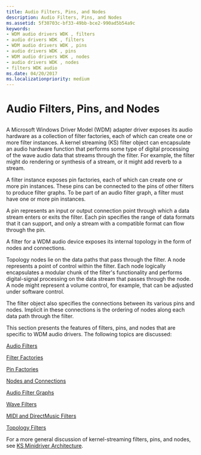 ```yaml
---
title: Audio Filters, Pins, and Nodes
description: Audio Filters, Pins, and Nodes
ms.assetid: 5f30703c-bf33-49bb-bce2-990ad5b54a9c
keywords:
- WDM audio drivers WDK , filters
- audio drivers WDK , filters
- WDM audio drivers WDK , pins
- audio drivers WDK , pins
- WDM audio drivers WDK , nodes
- audio drivers WDK , nodes
- filters WDK audio
ms.date: 04/20/2017
ms.localizationpriority: medium
---
```


# Audio Filters, Pins, and Nodes


## <span id="audio_filters_pins_and_nodes"></span><span id="AUDIO_FILTERS_PINS_AND_NODES"></span>


A Microsoft Windows Driver Model (WDM) adapter driver exposes its audio hardware as a collection of filter factories, each of which can create one or more filter instances. A kernel streaming (KS) filter object can encapsulate an audio hardware function that performs some type of digital processing of the wave audio data that streams through the filter. For example, the filter might do rendering or synthesis of a stream, or it might add reverb to a stream.

A filter instance exposes pin factories, each of which can create one or more pin instances. These pins can be connected to the pins of other filters to produce filter graphs. To be part of an audio filter graph, a filter must have one or more pin instances.

A pin represents an input or output connection point through which a data stream enters or exits the filter. Each pin specifies the range of data formats that it can support, and only a stream with a compatible format can flow through the pin.

A filter for a WDM audio device exposes its internal topology in the form of nodes and connections.

Topology nodes lie on the data paths that pass through the filter. A node represents a point of control within the filter. Each node logically encapsulates a modular chunk of the filter's functionality and performs digital-signal processing on the data stream that passes through the node. A node might represent a volume control, for example, that can be adjusted under software control.

The filter object also specifies the connections between its various pins and nodes. Implicit in these connections is the ordering of nodes along each data path through the filter.

This section presents the features of filters, pins, and nodes that are specific to WDM audio drivers. The following topics are discussed:

[Audio Filters](audio-filters.md)

[Filter Factories](filter-factories.md)

[Pin Factories](pin-factories.md)

[Nodes and Connections](nodes-and-connections.md)

[Audio Filter Graphs](audio-filter-graphs.md)

[Wave Filters](wave-filters.md)

[MIDI and DirectMusic Filters](midi-and-directmusic-filters.md)

[Topology Filters](topology-filters.md)

For a more general discussion of kernel-streaming filters, pins, and nodes, see [KS Minidriver Architecture](https://docs.microsoft.com/windows-hardware/drivers/stream/ks-minidriver-architecture).

 

 




